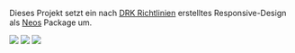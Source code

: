 Dieses Projekt setzt ein nach [DRK Richtlinien](http://lv-saarland.drk.de/fileadmin/user_upload/PDF-Dateien/Stabsstelle/Erscheinungsbild.pdf) erstelltes Responsive-Design als [Neos](https://www.neos.io) Package um.

![](https://raw.githubusercontent.com/drkTettnang/DRKTettnang.Homepage/Documentation/backend-1.png)
![](https://raw.githubusercontent.com/drkTettnang/DRKTettnang.Homepage/Documentation/backend-2.png)
![](https://raw.githubusercontent.com/drkTettnang/DRKTettnang.Homepage/Documentation/backend-3.png)
